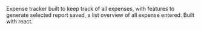 Expense tracker built to keep track of all expenses, with features to generate selected report saved, a list overview of all expense entered. Built with react.